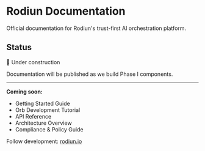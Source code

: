 # Rodiun Documentation

Official documentation for Rodiun's trust-first AI orchestration platform.

## Status

🚧 Under construction

Documentation will be published as we build Phase I components.

---

**Coming soon:**
- Getting Started Guide
- Orb Development Tutorial
- API Reference
- Architecture Overview
- Compliance & Policy Guide

Follow development: [rodiun.io](https://rodiun.io)
